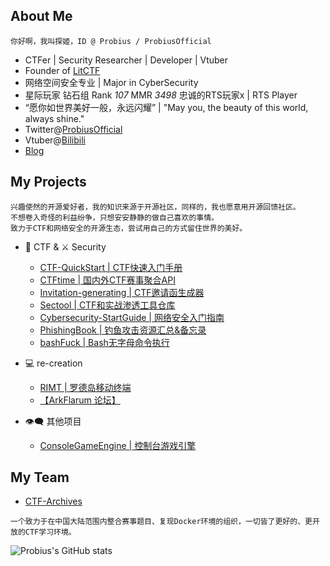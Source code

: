 <!--
**ProbiusOfficial/ProbiusOfficial** is a ✨ _special_ ✨ repository because its `README.md` (this file) appears on your GitHub profile.

Here are some ideas to get you started:

- 🔭 I’m currently working on ...
- 🌱 I’m currently learning ...
- 👯 I’m looking to collaborate on ...
- 🤔 I’m looking for help with ...
- 💬 Ask me about ...
- 📫 How to reach me: ...
- 😄 Pronouns: ...
- ⚡ Fun fact: ...
-->
## About Me
<!-- [![Top Langs](https://github-readme-stats.vercel.app/api/top-langs/?username=ProbiusOfficial&layout=compact)](https://github.com/anuraghazra/github-readme-stats) -->
```
你好啊，我叫探姬，ID @ Probius / ProbiusOfficial
```   

- CTFer | Security Researcher | Developer | Vtuber
- Founder of [LitCTF](https://github.com/ProbiusOfficial/LitCTF)
- 网络空间安全专业 | Major in CyberSecurity
- 星际玩家 钻石组 Rank *107* MMR *3498* 忠诚的RTS玩家x | RTS Player
- “愿你如世界美好一般，永远闪耀” | "May you, the beauty of this world, always shine."    
- Twitter@[ProbiusOfficial](https://twitter.com/ProbiusOfficial) 
- Vtuber@[Bilibili](https://space.bilibili.com/27109929) 
- [Blog](http://blog.probius.xyz/) 

## My Projects
```
兴趣使然的开源爱好者，我的知识来源于开源社区，同样的，我也愿意用开源回馈社区。
不想卷入奇怪的利益纷争，只想安安静静的做自己喜欢的事情。
致力于CTF和网络安全的开源生态，尝试用自己的方式留住世界的美好。
```
- 🏴 CTF & ⚔ Security
   - [CTF-QuickStart | CTF快速入门手册](https://github.com/ProbiusOfficial/CTF-QuickStart)
   - [CTFtime | 国内外CTF赛事聚合API](https://github.com/ProbiusOfficial/CTFtime)
   - [Invitation-generating | CTF邀请函生成器](https://github.com/ProbiusOfficial/Invitation-generating)
   - [Sectool | CTF和实战渗透工具仓库](https://github.com/ProbiusOfficial/SecTool)
   - [Cybersecurity-StartGuide | 网络安全入门指南](https://github.com/ProbiusOfficial/Cybersecurity-StartGuide)
   - [PhishingBook | 钓鱼攻击资源汇总&备忘录](https://github.com/tib36/PhishingBook)
   - [bashFuck | Bash无字母命令执行](https://github.com/ProbiusOfficial/bashFuck)

- 💻 re-creation
   - [RIMT | 罗德岛移动终端](https://www.bilibili.com/video/BV1mv4y1N7xx)
   - [【ArkFlarum 论坛】](https://bbs.arktoolbox.jamsg.cn/) 
                                                          
- 👁️‍🗨️ 其他项目
   - [ConsoleGameEngine | 控制台游戏引擎](https://github.com/EmptyDreams/ConsoleGameEngine)

## My Team
- [CTF-Archives](https://github.com/CTF-Archives)
```
一个致力于在中国大陆范围内整合赛事题目、复现Docker环境的组织，一切皆了更好的、更开放的CTF学习环境。
```

![Probius's GitHub stats](https://github-readme-stats.vercel.app/api?username=ProbiusOfficial&include_all_commits=true)  
